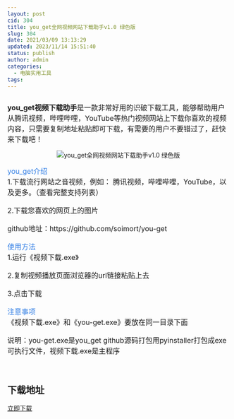 ```yaml
---
layout: post
cid: 304
title: you_get全网视频网站下载助手v1.0 绿色版
slug: 304
date: 2021/03/09 13:13:29
updated: 2023/11/14 15:51:40
status: publish
author: admin
categories: 
  - 电脑实用工具
tags: 
---
```



<div alt="潮男心博客 www.cnx0.com">
	<p>
		<span style="font-size:16px;"><img src="https://www.kjsv.com/download/image/2021/03/08/20210308225112_194154.png" alt="" /></span>
	</p>
	<p>
		<span style="font-size:16px;"><strong>you_get视频下载助手</strong>是一款非常好用的识破下载工具，能够帮助用户从腾讯视频，哔哩哔哩，YouTube等热门视频网站上下载你喜欢的视频内容，只需要复制地址粘贴即可下载，有需要的用户不要错过了，赶快来下载吧！</span> 
	</p>
	<p style="text-align:center;">
		<img src="https://www.kjsv.com/download/image/2021/03/08/20210308224948_118442.png" alt="you_get全网视频网站下载助手v1.0 绿色版" title="you_get全网视频网站下载助手v1.0 绿色版" align="" /> 
	</p>
	<p>
		<span style="font-size:16px;color:#337FE5;">you_get介绍</span><br />
<span style="font-size:16px;">1.下载流行网站之音视频，例如： 腾讯视频，哔哩哔哩，YouTube，以及更多。（查看完整支持列表）</span><br />
<br />
<span style="font-size:16px;">2.下载您喜欢的网页上的图片</span><br />
<br />
<span style="font-size:16px;">github地址：https://github.com/soimort/you-get</span><br />
<br />
<span style="font-size:16px;color:#337FE5;">使用方法</span><br />
<span style="font-size:16px;">1.运行《视频下载.exe》</span><br />
<br />
<span style="font-size:16px;">2.复制视频播放页面浏览器的url链接粘贴上去</span><br />
<br />
<span style="font-size:16px;">3.点击下载</span><br />
<br />
<span style="font-size:16px;color:#337FE5;">注意事项</span><br />
<span style="font-size:16px;">《视频下载.exe》和《you-get.exe》要放在同一目录下面</span><br />
<br />
<span style="font-size:16px;">说明：you-get.exe是you_get github源码打包用pyinstaller打包成exe可执行文件，视频下载.exe是主程序</span><span style="font-size:16px;"></span> 
	</p>
	<p>
		<br />
	</p>
	<h2>
		下载地址
	</h2>
<a target="_block" href="https://xiaok.lanzous.com/iyKMhmpcf1a">立即下载</a> 
</div>